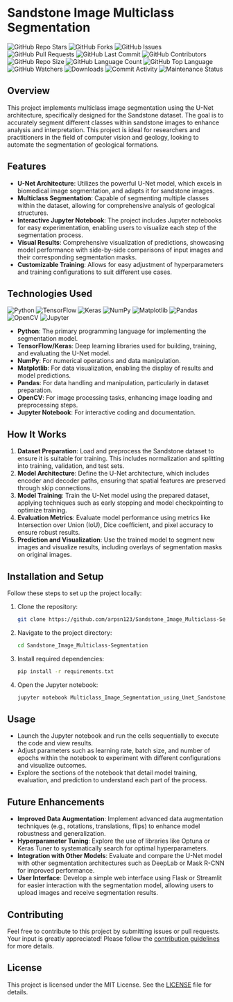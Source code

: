 # Sandstone Image Multiclass Segmentation

![GitHub Repo Stars](https://img.shields.io/github/stars/arpsn123/Cytomorph-YOLOv8?style=social)
![GitHub Forks](https://img.shields.io/github/forks/arpsn123/Cytomorph-YOLOv8?style=social)
![GitHub Issues](https://img.shields.io/github/issues/arpsn123/Cytomorph-YOLOv8)
![GitHub Pull Requests](https://img.shields.io/github/issues-pr/arpsn123/Cytomorph-YOLOv8)
![GitHub Last Commit](https://img.shields.io/github/last-commit/arpsn123/Cytomorph-YOLOv8)
![GitHub Contributors](https://img.shields.io/github/contributors/arpsn123/Cytomorph-YOLOv8)
![GitHub Repo Size](https://img.shields.io/github/repo-size/arpsn123/Cytomorph-YOLOv8)
![GitHub Language Count](https://img.shields.io/github/languages/count/arpsn123/Cytomorph-YOLOv8)
![GitHub Top Language](https://img.shields.io/github/languages/top/arpsn123/Cytomorph-YOLOv8)
![GitHub Watchers](https://img.shields.io/github/watchers/arpsn123/Cytomorph-YOLOv8?style=social)
![Downloads](https://img.shields.io/github/downloads/arpsn123/Cytomorph-YOLOv8/total)
![Commit Activity](https://img.shields.io/github/commit-activity/m/arpsn123/Cytomorph-YOLOv8)
![Maintenance Status](https://img.shields.io/badge/Maintained-Yes-green)

## Overview
This project implements multiclass image segmentation using the U-Net architecture, specifically designed for the Sandstone dataset. The goal is to accurately segment different classes within sandstone images to enhance analysis and interpretation. This project is ideal for researchers and practitioners in the field of computer vision and geology, looking to automate the segmentation of geological formations.

## Features
- **U-Net Architecture**: Utilizes the powerful U-Net model, which excels in biomedical image segmentation, and adapts it for sandstone images.
- **Multiclass Segmentation**: Capable of segmenting multiple classes within the dataset, allowing for comprehensive analysis of geological structures.
- **Interactive Jupyter Notebook**: The project includes Jupyter notebooks for easy experimentation, enabling users to visualize each step of the segmentation process.
- **Visual Results**: Comprehensive visualization of predictions, showcasing model performance with side-by-side comparisons of input images and their corresponding segmentation masks.
- **Customizable Training**: Allows for easy adjustment of hyperparameters and training configurations to suit different use cases.

## Technologies Used

![Python](https://img.shields.io/badge/Python-3.8+-blue)
![TensorFlow](https://img.shields.io/badge/TensorFlow-2.x-orange)
![Keras](https://img.shields.io/badge/Keras-2.x-red)
![NumPy](https://img.shields.io/badge/NumPy-1.x-9b59b6)
![Matplotlib](https://img.shields.io/badge/Matplotlib-3.x-yellow)
![Pandas](https://img.shields.io/badge/Pandas-1.x-29b6f6)
![OpenCV](https://img.shields.io/badge/OpenCV-4.x-0078d4)
![Jupyter](https://img.shields.io/badge/Jupyter-Notebook-ffca28)
- **Python**: The primary programming language for implementing the segmentation model.
- **TensorFlow/Keras**: Deep learning libraries used for building, training, and evaluating the U-Net model.
- **NumPy**: For numerical operations and data manipulation.
- **Matplotlib**: For data visualization, enabling the display of results and model predictions.
- **Pandas**: For data handling and manipulation, particularly in dataset preparation.
- **OpenCV**: For image processing tasks, enhancing image loading and preprocessing steps.
- **Jupyter Notebook**: For interactive coding and documentation.

## How It Works
1. **Dataset Preparation**: Load and preprocess the Sandstone dataset to ensure it is suitable for training. This includes normalization and splitting into training, validation, and test sets.
2. **Model Architecture**: Define the U-Net architecture, which includes encoder and decoder paths, ensuring that spatial features are preserved through skip connections.
3. **Model Training**: Train the U-Net model using the prepared dataset, applying techniques such as early stopping and model checkpointing to optimize training.
4. **Evaluation Metrics**: Evaluate model performance using metrics like Intersection over Union (IoU), Dice coefficient, and pixel accuracy to ensure robust results.
5. **Prediction and Visualization**: Use the trained model to segment new images and visualize results, including overlays of segmentation masks on original images.

## Installation and Setup
Follow these steps to set up the project locally:

1. Clone the repository:
    ```bash
    git clone https://github.com/arpsn123/Sandstone_Image_Multiclass-Segmentation.git
    ```

2. Navigate to the project directory:
    ```bash
    cd Sandstone_Image_Multiclass-Segmentation
    ```

3. Install required dependencies:
    ```bash
    pip install -r requirements.txt
    ```

4. Open the Jupyter notebook:
    ```bash
    jupyter notebook Multiclass_Image_Segmentation_using_Unet_Sandstone_Dataset.ipynb
    ```

## Usage
- Launch the Jupyter notebook and run the cells sequentially to execute the code and view results.
- Adjust parameters such as learning rate, batch size, and number of epochs within the notebook to experiment with different configurations and visualize outcomes.
- Explore the sections of the notebook that detail model training, evaluation, and prediction to understand each part of the process.

## Future Enhancements
- **Improved Data Augmentation**: Implement advanced data augmentation techniques (e.g., rotations, translations, flips) to enhance model robustness and generalization.
- **Hyperparameter Tuning**: Explore the use of libraries like Optuna or Keras Tuner to systematically search for optimal hyperparameters.
- **Integration with Other Models**: Evaluate and compare the U-Net model with other segmentation architectures such as DeepLab or Mask R-CNN for improved performance.
- **User Interface**: Develop a simple web interface using Flask or Streamlit for easier interaction with the segmentation model, allowing users to upload images and receive segmentation results.

## Contributing
Feel free to contribute to this project by submitting issues or pull requests. Your input is greatly appreciated! Please follow the [contribution guidelines](CONTRIBUTING.md) for more details.

## License
This project is licensed under the MIT License. See the [LICENSE](LICENSE) file for details.
